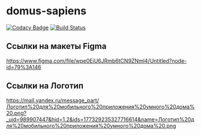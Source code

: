 # domus-sapiens

[![Codacy Badge](https://api.codacy.com/project/badge/Grade/ec875e12b37341929258c6269cb3d14c)](https://app.codacy.com/gh/NikolaySavenko/domus-sapiens?utm_source=github.com&utm_medium=referral&utm_content=NikolaySavenko/domus-sapiens&utm_campaign=Badge_Grade_Settings)
[![Build Status](https://github.com/NikolaySavenko/domus-sapiens/actions/workflows/build-backend-services.yml/badge.svg?branch=master)](https://github.com/NikolaySavenko/domus-sapiens/actions/workflows/build-backend-services.yml)

## Ссылки на макеты Figma
https://www.figma.com/file/wpe0EjU6JRmb6tCN9ZNml4/Untitled?node-id=79%3A146

## Ссылки на Логотип
https://mail.yandex.ru/message_part/Логотип%20для%20мобильного%20приложения%20умного%20дома%20.png?_uid=989907447&hid=1.2&ids=177329235327716614&name=Логотип%20для%20мобильного%20приложения%20умного%20дома%20.png
